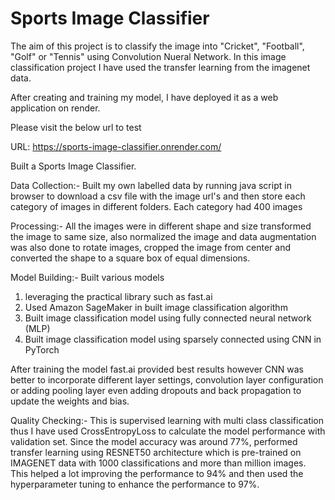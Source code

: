# Sports Image Classifier

The aim of this project is to classify the image into "Cricket", "Football", "Golf" or "Tennis" using Convolution Nueral Network. In this image classification project I have used the transfer learning from the imagenet data.

After creating and training my model, I have deployed it as a web application on render.

Please visit the below url to test

URL: https://sports-image-classifier.onrender.com/

Built a Sports Image Classifier.

Data Collection:-
Built my own labelled data by running java script in browser to download a csv file with the image url's and then store each category of images in different folders. Each category had 400 images

Processing:-
All the images were in different shape and size transformed the image to same size, also normalized the image and data augmentation was also done to rotate images, cropped the image from center and converted the shape to a square box of equal dimensions.

Model Building:-
Built various models 
1. leveraging the practical library such as fast.ai
2. Used Amazon SageMaker in built image classification algorithm
3. Built image classification model using fully connected neural network (MLP)
4. Built image classification model using sparsely connected using CNN in PyTorch

After training the model fast.ai provided best results however CNN was better to incorporate different layer settings, convolution layer configuration or adding pooling layer even adding dropouts and back propagation to update the weights and bias.

Quality Checking:-
This is supervised learning with multi class classification thus I have used CrossEntropyLoss to calculate the model performance with validation set. Since the model accuracy was around 77%, performed transfer learning using RESNET50 architecture which is pre-trained on IMAGENET data with 1000 classifications and more than million images. This helped a lot improving the performance to 94% and then used the hyperparameter tuning to enhance the performance to 97%.


 
